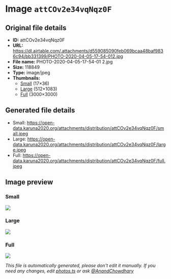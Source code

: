 # Image `attCOv2e34vqNqz0F`

## Original file details

- **ID:** attCOv2e34vqNqz0F
- **URL:** https://dl.airtable.com/.attachments/d559085090feb069bcaa48baf9836c94/bb331399/PHOTO-2020-04-05-17-54-012.jpg
- **File name:** PHOTO-2020-04-05-17-54-01 2.jpg
- **Size:** 118849
- **Type:** image/jpeg
- **Thumbnails:**
  - [Small](https://dl.airtable.com/.attachmentThumbnails/3075a1a387fd88dbf76ff28450d47f6a/13748f16) (17×36)
  - [Large](https://dl.airtable.com/.attachmentThumbnails/75ddf8564cc4bf58f4773df2e65a838f/64c57fd4) (512×1083)
  - [Full](https://dl.airtable.com/.attachmentThumbnails/1ac56e5ca51ee00309b856b7b98f3d79/1903693f) (3000×3000)

## Generated file details

- Small: https://open-data.karuna2020.org/attachments/distribution/attCOv2e34vqNqz0F/small.jpeg
- Large: https://open-data.karuna2020.org/attachments/distribution/attCOv2e34vqNqz0F/large.jpeg
- Full: https://open-data.karuna2020.org/attachments/distribution/attCOv2e34vqNqz0F/full.jpeg

## Image preview

### Small

![](https://open-data.karuna2020.org/attachments/distribution/attCOv2e34vqNqz0F/small.jpeg)

### Large

![](https://open-data.karuna2020.org/attachments/distribution/attCOv2e34vqNqz0F/large.jpeg)

### Full

![](https://open-data.karuna2020.org/attachments/distribution/attCOv2e34vqNqz0F/full.jpeg)

_This file is automatically generated, please don't edit it manually. If you need any changes, edit [photos.ts](/photos.ts) or ask [@AnandChowdhary](https://github.com/AnandChowdhary)_

